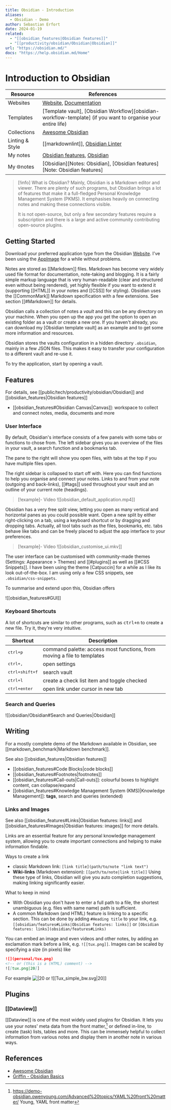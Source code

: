 ```yaml
---
title: Obsidian - Introduction
aliases:
  - Obsidian - Demo
author: Sebastian Erfort
date: 2024-01-19
related:
  - "[[obsidian_features|Obsidian features]]"
  - "[[productivity/obsidian/Obsidian|Obsidian]]"
url: "https://obsidian.md/"
docs: "https://help.obsidian.md/Home"
---
```


# Introduction to Obsidian

| Resource        | References                                                                                                                                                                                                                                                                                                         |
| --------------- | ------------------------------------------------------------------------------------------------------------------------------------------------------------------------------------------------------------------------------------------------------------------------------------------------------------------ |
| Websites        | [Website], [Documentation] |
| Templates       | [Template vault], [Obsidian Workflow][obsidian-workflow-template] (if you want to organise your entire life) |
| Collections     | [Awesome Obsidian] |
| Linting & Style | [[markdownlint]], [Obsidian Linter](public/tech/productivity/obsidian/Obsidian.md#^f0ca06) |
| My notes        | [Obsidian features](obsidian_features.md), [Obsidian](productivity/obsidian/Obsidian) |
| My 🌐notes      | [Obsidian][Notes: Obsidian], [Obsidian features][Note: Obsidian features] |

> [!info] What is Obsidian?
> Mainly, Obsidian is a Markdown editor and viewer. There are plenty of such programs, but Obsidian brings a lot of features that make it a full-fledged Personal Knowledge Management System (PKMS). It emphasises heavily on connecting notes and making these connections visible.
>
> It is not open-source, but only a few secondary features require a subscription and there is a large and active community contributing open-source plugins.


## Getting Started

Download your preferred application type from the Obsidian [Website]. I've been using the [AppImage](https://appimage.org) for a while without problems.

Notes are stored as [[Markdown]] files. Markdown has become very widely used file format for documentation, note-taking and blogging. It is a fairly simple markup language that is very human-readable (clear and structured even without being rendered), yet highly flexible if you want to extend it (supporting [[HTML]] in your notes and [[CSS]] for styling). Obsidian uses the [[CommonMark]] Markdown specification with a few extensions. See section [[#Markdown]] for details.

Obsidian calls a collection of notes a *vault* and this can be any directory on your machine. When you open up the app you get the option to open an existing folder as a vault or create a new one. If you haven't already, you can download my [Obsidian template vault] as an example and to get some more information and resources.

Obsidian stores the vaults configuration in a hidden directory `.obsidian`, mainly in a few JSON files. This makes it easy to transfer your configuration to a different vault and re-use it.

To try the application, start by opening a vault.


## Features

For details, see [[public/tech/productivity/obsidian/Obsidian]] and [[obsidian_features|Obsidian features]]

- [[obsidian_features#Obsidian Canvas|Canvas]]: workspace to collect and connect notes, media, documents and more

### User Interface

By default, Obsidian's interface consists of a few panels with some tabs or functions to chose from. The left sidebar gives you an overview of the files in your vault, a search function and a bookmarks tab.

The pane to the right will show you open files, with tabs at the top if you have multiple files open.

The right sidebar is collapsed to start off with.  Here you can find functions to help you organise and connect your notes. Links to and from your note (outgoing and back-links), [[#tags]] used throughout your vault and an outline of your current note (headings).

> [!example]- Video
> ![[obsidian_default_application.mp4]]

Obsidian has a very free split view, letting you open as many vertical and horizontal panes as you could possible want. Open a new split by either right-clicking on a tab, using a keyboard shortcut or by dragging and dropping tabs. Actually, all tool tabs such as the files, bookmarks, etc. tabs behave like tabs and can be freely placed to adjust the app interface to your preferences.

> [!example]- Video
> ![[obsidian_customise_ui.mkv]]

The user interface can be customised with community-made themes (Settings: Appearance > Themes) and [[#plugins]] as well as [[#CSS Snippets]]. I have been using the theme [Catpuccin] for a while as I like its look out-of-the-box. I am using only a few CSS snippets, see `.obsidian/css-snippets`.

To summarise and extend upon this, Obsidian offers

![[obsidian_features#GUI]]


### Keyboard Shortcuts

A lot of shortcuts are similar to other programs, such as <kbd>ctrl+n</kbd> to create a new file. Try it, they're very intuitive.

| Shortcut | Description |
| ---- | ---- |
| <kbd>ctrl+p</kbd> | command palette: access most functions, from moving a file to templates |
| <kbd>ctrl+,</kbd> | open settings |
| <kbd>ctrl+shift+f</kbd> | search vault |
| <kbd>ctrl+l</kbd> | create a check list item and toggle checked |
| <kbd>ctrl+enter</kbd> | open link under cursor in new tab |


### Search and Queries
 
 ![[obsidian/Obsidian#Search and Queries|Obsidian]]


## Writing

For a mostly complete demo of the Markdown available in Obsidian, see [[markdown_benchmark|Markdown benchmark]].

See also [[obsidian_features|Obsidian features]]

- [[obsidian_features#Code Blocks|code blocks]]
- [[obsidian_features#Footnotes|footnotes]]
- [[obsidian_features#Call-outs|Call-outs]]: colourful boxes to highlight content, can collapse/expand
- [[obsidian_features#Knowledge Management System (KMS)|Knowledge Management]]: **tags**, search and queries (extended)

### Links and Images

See also [[obsidian_features#Links|Obsidian features: links]] and [[obsidian_features#Images|Obsidian features: images]] for more details.

Links are an essential feature for any personal knowledge management system, allowing you to create important connections and helping to make information findable.

Ways to create a link

- classic Markdown link: `[link title](path/to/note "link text")`
- **Wiki-links** (Markdown extension): `[[path/to/note|link title]]`
  Using these type of links, Obsidian will give you auto completion suggestions, making linking significantly easier.

What to keep in mind

- With Obsidian you don't have to enter a full path to a file, the shortest unambiguous (e.g. files with same name) path is sufficient.
- A common Markdown (and HTML) feature is linking to a specific section. This can be done by adding `#Heading title` to your link, e.g. `[[obsidian/features#Links|Obsidian features: links]]` or `[Obsidian features: links](obsidian/features#Links)`

You can embed an image and even videos and other notes, by adding an exclamation mark before a link, e.g. `![[tux.png]]`. Images can be scaled by specifying a size (in pixels) like

```markdown
![](personal/tux.png)
<!-- or (this is a (HTML) comment) -->
![[tux.png|20]]
```

For example
![|20](Tux_simple_bw.svg)
or
![[Tux_simple_bw.svg|20]]

## Plugins

### [[Dataview]]

[[Dataview]] is one of the most widely used plugins for Obsidian. It lets you use your notes' meta data from the front matter,[^young] or defined in-line, to create (task) lists, tables and more. This can be immensely helpful to collect information from various notes and display them in another note in various ways.

## References

- [Awesome Obsidian]
- [Griffin - Obsidian Basics][griffin]

[Website]: <https://obsidian.md/>
[Documentation]: <https://help.obsidian.md/Home>
[Awesome Obsidian]: <https://gitlab.com/treetanium1/resources/obsidian/obsidian-template>
[obsidian-linter]: <https://github.com/platers/obsidian-linter>
[griffin]:  <https://rossgriffin.com/tutorials/obsidian-basics-guide/> "Griffin - Obsidian Basics"
[^griffin]:  [griffin]
[^young]: <https://demo-obsidian.owenyoung.com/Advanced%20topics/YAML%20front%20matter/> Young, YAML front matter
[^mkdocs-attrlist]: e.g. in Python-Markdown extension `attr_list`
[Notes: Obsidian]: <https://sebastianerfort.github.io/notes/seb_pub/tech/productivity/Obsidian/Obsidian/>
[Notes: Obsidian features]: <https://sebastianerfort.github.io/notes/seb_pub/tech/productivity/Obsidian/features/>
[Template vault]: <https://gitlab.com/treetanium1/resources/obsidian/obsidian-template>
[obsidian-workflow-template]: <https://github.com/mathisgauthey/obsidian-workflow-template>
